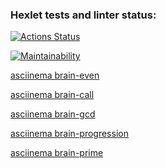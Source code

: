 ### Hexlet tests and linter status:
[![Actions Status](https://github.com/Multikus/python-project-49/actions/workflows/hexlet-check.yml/badge.svg)](https://github.com/Multikus/python-project-49/actions)

[![Maintainability](https://api.codeclimate.com/v1/badges/9f94021724f58561e1eb/maintainability)](https://codeclimate.com/github/Multikus/python-project-49/maintainability)

[asciinema brain-even](https://asciinema.org/connect/20e5f0c6-daa7-4c14-a2a3-4bf0c8a626aa)

[asciinema brain-call](https://asciinema.org/a/hyCvQPJXlCRllV4KXfnCfsXus)

[asciinema brain-gcd](https://asciinema.org/a/zTm8Djlqz59SQSIeYUnqCCfpA)

[asciinema brain-progression](https://asciinema.org/a/05Y6SzKllxS9qQUSwcoF1evyn)

[asciinema brain-prime](https://asciinema.org/a/8RwqmbO4oTJxgXsQVOaCBrlw2)